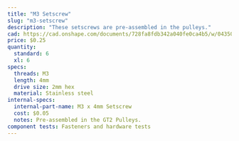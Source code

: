 ```yaml
---
title: "M3 Setscrew"
slug: "m3-setscrew"
description: "These setscrews are pre-assembled in the pulleys."
cad: https://cad.onshape.com/documents/728fa8fdb342a040fe0ca4b5/w/0435033a7c78b02e71d0f721/e/c0d87c29e0931da84e8458e2?renderMode=0&uiState=6255c5ab46b4a5023f0a820d
price: $0.25
quantity:
  standard: 6
  xl: 6
specs:
  threads: M3
  length: 4mm
  drive size: 2mm hex
  material: Stainless steel
internal-specs:
  internal-part-name: M3 x 4mm Setscrew
  cost: $0.05
  notes: Pre-assembled in the GT2 Pulleys.
component tests: Fasteners and hardware tests
---
```

